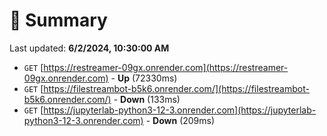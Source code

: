 # 📖 Summary
Last updated: **6/2/2024, 10:30:00 AM**

- `GET` [https://restreamer-09gx.onrender.com](https://restreamer-09gx.onrender.com) - **Up** (72330ms)
- `GET` [https://filestreambot-b5k6.onrender.com/](https://filestreambot-b5k6.onrender.com/) - **Down** (133ms)
- `GET` [https://jupyterlab-python3-12-3.onrender.com](https://jupyterlab-python3-12-3.onrender.com) - **Down** (209ms)
